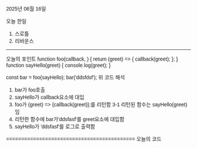 2025년 06월 16일

오늘 한일
1. 스로틀
2. 리바운스
----------------------
오늘의 포인트
function foo(callback, ) {
  return (greet) => {
    callback(greet);
  };
}
function sayHello(greet) {
  console.log(greet);
}

const bar = foo(sayHello);
bar('ddsfdsf');
위 코드 해석
1. bar가 foo호출 
2. sayHello가 callback요소에 대입
3. foo가  (greet) => {callback(greet)};를 리턴함
3-1 리턴된 함수는 sayHello(greet)임
4. 리턴한 함수에 bar가'ddsfasf'를 greet요소에 대입함
5. sayHello가 'ddsfasf'를 로그로 출력함


===========================================
오늘의 코드
<!DOCTYPE html>
<html lang="ko">
<head>
    <meta charset="UTF-8">
    <meta name="viewport"
          content="width=device-width, user-scalable=no, initial-scale=1.0, maximum-scale=1.0, minimum-scale=1.0">
    <meta http-equiv="X-UA-Compatible" content="ie=edge">
    <title>Title</title>
    <style>
        body {
            height: 2000px;
            font-family: Arial, sans-serif;
        }

        .header {
            position: fixed;
            top: 0;
            width: 100%;
            height: 60px;
            background-color: #333;
            color: white;
            display: flex;
            align-items: center;
            justify-content: center;
        }
    </style>
</head>
<body>
    <div class="header">스크롤 이벤트 최적화 예제</div>

    <script>

      // 스로틀 함수 정의
      function throttle(callback) {
        let timerId = null; // 현재 스로틀이 쿨타임중인지 아닌지 상태를 기억하는 비공개변수

        return () => {
          // 쿨타임이 아닐 때만
          if (!timerId) {
            // 스로틀 쿨타임 시작
            timerId = setTimeout(() => {
              callback(); // 1000ms의 딜레이 후에 실행
              timerId = null;
            }, 1000);
          }
        };
      }

      function scrollHandler(e) {
        console.log(`스크롤 이벤트 발생: ${window.scrollY}`);
      }

      const throttleHandler = throttle(scrollHandler);

      // 스크롤이벤트 핸들러 바인딩
      window.addEventListener('scroll', throttleHandler);
    </script>
</body>
</html>
